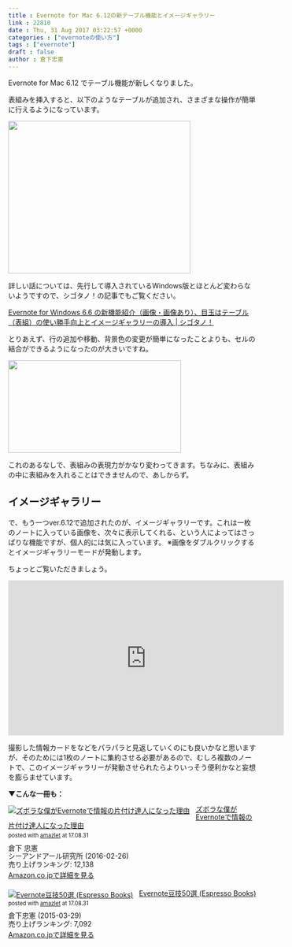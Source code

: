 ```yaml
---
title : Evernote for Mac 6.12の新テーブル機能とイメージギャラリー
link : 22810
date : Thu, 31 Aug 2017 03:22:57 +0000
categories : ["evernoteの使い方"]
tags : ["evernote"]
draft : false
author : 倉下忠憲
---
```


Evernote for Mac 6.12 でテーブル機能が新しくなりました。

表組みを挿入すると、以下のようなテーブルが追加され、さまざまな操作が簡単に行えるようになっています。

<a href="https://rashita.net/blog/?attachment_id=22811" rel="attachment wp-att-22811"><img src="https://rashita.net/blog/wp-content/uploads/2017/08/screenshot-35.png" alt="" width="370" height="310" class="alignnone size-full wp-image-22811" /></a>

詳しい話については、先行して導入されているWindows版とほとんど変わらないようですので、シゴタノ！の記事でもご覧ください。

<a href="https://cyblog.jp/28812">Evernote for Windows 6.6 の新機能紹介（画像・画像あり）、目玉はテーブル（表組）の使い勝手向上とイメージギャラリーの導入 | シゴタノ！</a>

とりあえず、行の追加や移動、背景色の変更が簡単になったことよりも、セルの結合ができるようになったのが大きいですね。

<a href="https://rashita.net/blog/?attachment_id=22812" rel="attachment wp-att-22812"><img src="https://rashita.net/blog/wp-content/uploads/2017/08/screenshot-36.png" alt="" width="351" height="188" class="alignnone size-full wp-image-22812" /></a>

これのあるなしで、表組みの表現力がかなり変わってきます。ちなみに、表組みの中に表組みを入れることはできませんので、あしからず。

<h2>イメージギャラリー</h2>

で、もう一つver.6.12で追加されたのが、イメージギャラリーです。これは一枚のノートに入っている画像を、次々に表示してくれる、という人によってはさっぱりな機能ですが、個人的には気に入っています。
※画像をダブルクリックするとイメージギャラリーモードが発動します。

ちょっとご覧いただきましょう。

<iframe width="560" height="315" src="https://www.youtube.com/embed/A2ctC4ZATMo" frameborder="0" allowfullscreen></iframe>

撮影した情報カードをなどをパラパラと見返していくのにも良いかなと思いますが、そのためには1枚のノートに集約させる必要があるので、むしろ複数のノートで、このイメージギャラリーが発動させられたらよりいっそう便利かなと妄想を膨らませています。

<strong>▼こんな一冊も：</strong>

<div class="amazlet-box" style="margin-bottom:20px;"><div class="amazlet-image" style="float:left;margin:0px 12px 1px 0px;"><a href="http://www.amazon.co.jp/exec/obidos/ASIN/4863541953/rashita1000-22/ref=nosim/" name="amazletlink" target="_blank"><img src="https://images-fe.ssl-images-amazon.com/images/I/514KoiCNJ1L._SL160_.jpg" alt="ズボラな僕がEvernoteで情報の片付け達人になった理由" style="border: none;" /></a></div><div class="amazlet-info" style="line-height:120%; margin-bottom: 10px"><div class="amazlet-name" style="margin-bottom:10px;line-height:120%"><a href="http://www.amazon.co.jp/exec/obidos/ASIN/4863541953/rashita1000-22/ref=nosim/" name="amazletlink" target="_blank">ズボラな僕がEvernoteで情報の片付け達人になった理由</a><div class="amazlet-powered-date" style="font-size:80%;margin-top:5px;line-height:120%">posted with <a href="http://www.amazlet.com/" title="amazlet" target="_blank">amazlet</a> at 17.08.31</div></div><div class="amazlet-detail">倉下 忠憲 <br />シーアンドアール研究所 (2016-02-26)<br />売り上げランキング: 12,138<br /></div><div class="amazlet-sub-info" style="float: left;"><div class="amazlet-link" style="margin-top: 5px"><a href="http://www.amazon.co.jp/exec/obidos/ASIN/4863541953/rashita1000-22/ref=nosim/" name="amazletlink" target="_blank">Amazon.co.jpで詳細を見る</a></div></div></div><div class="amazlet-footer" style="clear: left"></div></div>

<div class="amazlet-box" style="margin-bottom:20px;"><div class="amazlet-image" style="float:left;margin:0px 12px 1px 0px;"><a href="http://www.amazon.co.jp/exec/obidos/ASIN/B00VEEJ9XU/rashita1000-22/ref=nosim/" name="amazletlink" target="_blank"><img src="https://images-fe.ssl-images-amazon.com/images/I/41oyLdAhfmL._SL160_.jpg" alt="Evernote豆技50選 (Espresso Books)" style="border: none;" /></a></div><div class="amazlet-info" style="line-height:120%; margin-bottom: 10px"><div class="amazlet-name" style="margin-bottom:10px;line-height:120%"><a href="http://www.amazon.co.jp/exec/obidos/ASIN/B00VEEJ9XU/rashita1000-22/ref=nosim/" name="amazletlink" target="_blank">Evernote豆技50選 (Espresso Books)</a><div class="amazlet-powered-date" style="font-size:80%;margin-top:5px;line-height:120%">posted with <a href="http://www.amazlet.com/" title="amazlet" target="_blank">amazlet</a> at 17.08.31</div></div><div class="amazlet-detail">倉下忠憲 (2015-03-29)<br />売り上げランキング: 7,092<br /></div><div class="amazlet-sub-info" style="float: left;"><div class="amazlet-link" style="margin-top: 5px"><a href="http://www.amazon.co.jp/exec/obidos/ASIN/B00VEEJ9XU/rashita1000-22/ref=nosim/" name="amazletlink" target="_blank">Amazon.co.jpで詳細を見る</a></div></div></div><div class="amazlet-footer" style="clear: left"></div></div>

